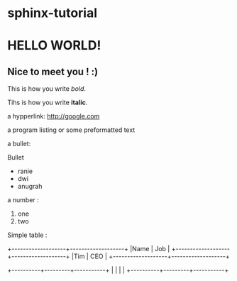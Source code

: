 sphinx-tutorial
===============

HELLO WORLD!
============

Nice to meet you ! :)
---------------------

This is how you write *bold*.

Tihs is how you write **italic**.

a hypperlink: http://google.com

a program listing or some preformatted text

a bullet:

Bullet


* ranie
* dwi
* anugrah

a number :

1. one
2. two


Simple table :

+-------------------+-------------------+
|Name               | Job               |
+-------------------+-------------------+
|Tim                | CEO               |
+-------------------+-------------------+


+----------+---------+-----------+
|          |         |           |
+----------+---------+-----------+


